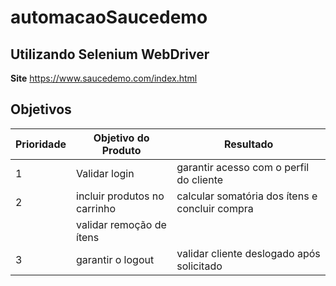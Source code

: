 # automacaoSaucedemo

## Utilizando Selenium WebDriver
**Site**  https://www.saucedemo.com/index.html

## Objetivos
| Prioridade |Objetivo do Produto           | Resultado                                     |
|------------|------------------------------|-----------------------------------------------|
|     1      |Validar login                 |garantir acesso com o perfil do cliente        |
|     2      |incluir produtos no carrinho  |calcular somatória dos ítens e concluir compra |
|            |validar remoção de ítens      |                                               |
|     3      |garantir o logout             |validar cliente deslogado após solicitado      |
